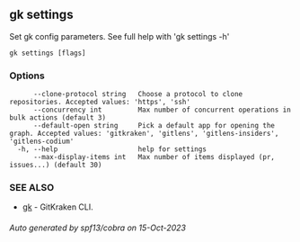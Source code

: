 ## gk settings

Set gk config parameters. See full help with 'gk settings -h'

```
gk settings [flags]
```

### Options

```
      --clone-protocol string   Choose a protocol to clone repositories. Accepted values: 'https', 'ssh'
      --concurrency int         Max number of concurrent operations in bulk actions (default 3)
      --default-open string     Pick a default app for opening the graph. Accepted values: 'gitkraken', 'gitlens', 'gitlens-insiders', 'gitlens-codium'
  -h, --help                    help for settings
      --max-display-items int   Max number of items displayed (pr, issues...) (default 30)
```

### SEE ALSO

* [gk](gk.md)	 - GitKraken CLI.

###### Auto generated by spf13/cobra on 15-Oct-2023
